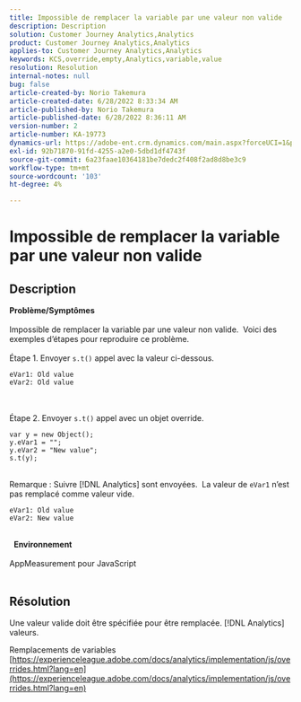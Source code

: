 ```yaml
---
title: Impossible de remplacer la variable par une valeur non valide
description: Description
solution: Customer Journey Analytics,Analytics
product: Customer Journey Analytics,Analytics
applies-to: Customer Journey Analytics,Analytics
keywords: KCS,override,empty,Analytics,variable,value
resolution: Resolution
internal-notes: null
bug: false
article-created-by: Norio Takemura
article-created-date: 6/28/2022 8:33:34 AM
article-published-by: Norio Takemura
article-published-date: 6/28/2022 8:36:11 AM
version-number: 2
article-number: KA-19773
dynamics-url: https://adobe-ent.crm.dynamics.com/main.aspx?forceUCI=1&pagetype=entityrecord&etn=knowledgearticle&id=620200fd-bcf6-ec11-bb3d-000d3a5b0bd2
exl-id: 92b71870-91fd-4255-a2e0-5dbd1df4743f
source-git-commit: 6a23faae10364181be7dedc2f408f2ad8d8be3c9
workflow-type: tm+mt
source-wordcount: '103'
ht-degree: 4%

---
```


# Impossible de remplacer la variable par une valeur non valide

## Description

<b>Problème/Symptômes</b><br><br>Impossible de remplacer la variable par une valeur non valide.  Voici des exemples d’étapes pour reproduire ce problème.
<br> 
<br>Étape 1. Envoyer `s.t()` appel avec la valeur ci-dessous.

```
eVar1: Old value
eVar2: Old value
```

<br> 
<br>Étape 2. Envoyer `s.t()` appel avec un objet override.

```
var y = new Object();
y.eVar1 = "";
y.eVar2 = "New value";
s.t(y);
```

<br>Remarque : Suivre [!DNL Analytics] sont envoyées.  La valeur de `eVar1` n’est pas remplacé comme valeur vide.

```
eVar1: Old value
eVar2: New value
```

<br> 
<b>Environnement</b><br><br>AppMeasurement pour JavaScript
<br> 

## Résolution


Une valeur valide doit être spécifiée pour être remplacée. [!DNL Analytics] valeurs.

Remplacements de variables
[https://experienceleague.adobe.com/docs/analytics/implementation/js/overrides.html?lang=en](https://experienceleague.adobe.com/docs/analytics/implementation/js/overrides.html?lang=en)
